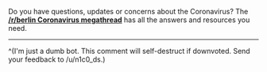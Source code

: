Do you have questions, updates or concerns about the Coronavirus? The **[/r/berlin Coronavirus megathread](https://www.reddit.com/r/berlin/comments/fgk8ez/berlins_coronavirus_megathread_live_updates/)** has all the answers and resources you need.

----

^(I'm just a dumb bot. This comment will self-destruct if downvoted. Send your feedback to /u/n1c0_ds.)